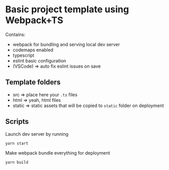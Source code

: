 # Basic project template using Webpack+TS

Contains:
* webpack for bundling and serving local dev server
* codemaps enabled
* typescript
* eslint basic configuration
* (VSCode) => auto fix eslint issues on save

## Template folders

* src => place here your `.ts` files
* html => yeah, html files
* static => static assets that will be copied to `static` folder on deployment

## Scripts

Launch dev server by running

`yarn start`

Make webpack bundle everything for deployment

`yarn build`
